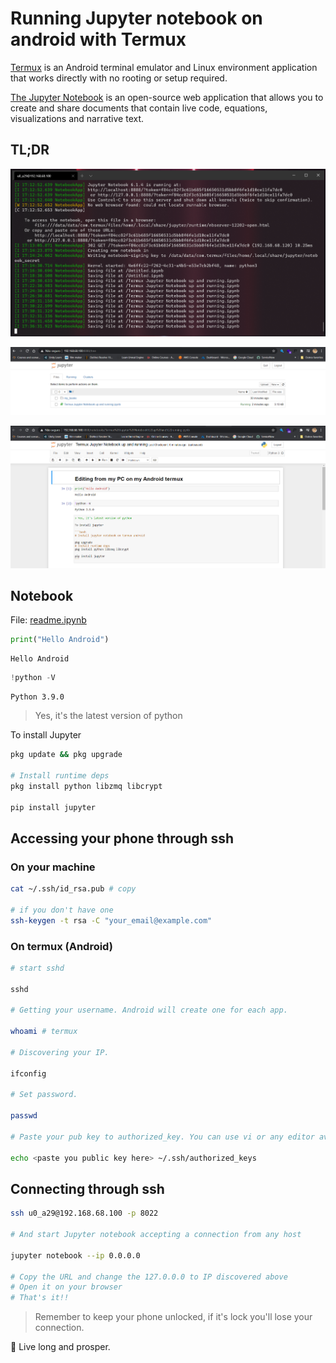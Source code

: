 # Running Jupyter notebook on android with Termux

[Termux](https://wiki.termux.com/wiki/Main_Page) is an Android terminal emulator and Linux environment application that works directly with no rooting or setup required.

[The Jupyter Notebook](https://jupyter.org/) is an open-source web application that allows you to create and share documents that contain live code, equations, visualizations and narrative text.

## TL;DR

![](media/terminal.png)

![](media/notebook.png)

![](media/notebook2.png)

## Notebook

File: [readme.ipynb](./readme.ipynb)

```python
print("Hello Android")
```

    Hello Android


```python
!python -V
```

    Python 3.9.0


> Yes, it's the latest version of python

To install Jupyter

```bash
pkg update && pkg upgrade

# Install runtime deps
pkg install python libzmq libcrypt

pip install jupyter
```

## Accessing your phone through ssh

### On your machine

```bash
cat ~/.ssh/id_rsa.pub # copy

# if you don't have one 
ssh-keygen -t rsa -C "your_email@example.com"
```

### On termux (Android)

```bash
# start sshd

sshd

# Getting your username. Android will create one for each app.

whoami # termux

# Discovering your IP.

ifconfig

# Set password.

passwd

# Paste your pub key to authorized_key. You can use vi or any editor available

echo <paste you public key here> ~/.ssh/authorized_keys

```

## Connecting through ssh

```bash
ssh u0_a29@192.168.68.100 -p 8022

# And start Jupyter notebook accepting a connection from any host

jupyter notebook --ip 0.0.0.0

# Copy the URL and change the 127.0.0.0 to IP discovered above
# Open it on your browser
# That's it!!
```

> Remember to keep your phone unlocked, if it's lock you'll lose your connection.

🖖 Live long and prosper.